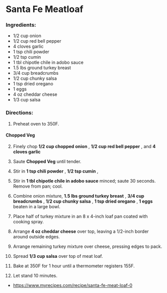 # Santa Fe Meatloaf 

### Ingredients: 
* 1/2 cup onion
* 1/2 cup red bell pepper
* 4 cloves garlic
* 1 tsp chili powder
* 1/2 tsp cumin
* 1 tbl chipotle chile in adobo sauce
* 1.5 lbs ground turkey breast
* 3/4 cup breadcrumbs
* 1/2 cup chunky salsa
* 1 tsp dried oregano
* 1 eggs
* 4 oz cheddar cheese
* 1/3 cup salsa

### Directions: 
1. Preheat oven to 350F. 

#### Chopped Veg
2. Finely chop **1/2 cup chopped onion** , **1/2 cup red bell pepper** , and **4 cloves garlic** 


3. Saute **Chopped Veg** until tender. 
4. Stir in **1 tsp chili powder** , **1/2 tsp cumin** , 
5. Stir in **1 tbl chipotle chile in adobo sauce** minced; saute 30 seconds. Remove from pan; cool. 
6. Combine onion mixture, **1.5 lbs ground turkey breast** , **3/4 cup breadcrumbs** , **1/2 cup chunky salsa** , **1 tsp dried oregano** , **1 eggs** beaten in a large bowl. 
7. Place half of turkey mixture in an 8 x 4-inch loaf pan coated with cooking spray. 
8. Arrange **4 oz cheddar cheese** over top, leaving a 1/2-inch border around outside edges. 
9. Arrange remaining turkey mixture over cheese, pressing edges to pack. 
10. Spread **1/3 cup salsa** over top of meat loaf. 
11. Bake at 350F for 1 hour until a thermometer registers 155F. 
12. Let stand 10 minutes. 
* https://www.myrecipes.com/recipe/santa-fe-meat-loaf-0 
